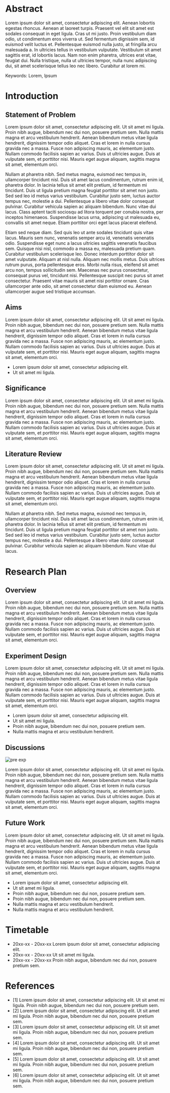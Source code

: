 # Abstract

Lorem ipsum dolor sit amet, consectetur adipiscing elit. Aenean lobortis egestas rhoncus. Aenean at laoreet turpis. Praesent vel elit sit amet est sodales consequat in eget ligula. Cras ut mi justo. Proin vestibulum diam odio, ut condimentum eros viverra ut. Sed fermentum dignissim sem, id euismod velit luctus et. Pellentesque euismod nulla justo, at fringilla arcu malesuada a. In ultricies tellus in vestibulum vulputate. Vestibulum sit amet sagittis erat, id lobortis lacus. Nam non enim pharetra, ultrices erat vitae, feugiat dui. Nulla tristique, nulla ut ultricies tempor, nulla nunc adipiscing dui, sit amet scelerisque tellus leo nec libero. Curabitur at lorem mi.

Keywords: Lorem, Ipsum

# Introduction

## Statement of Problem

Lorem ipsum dolor sit amet, consectetur adipiscing elit. Ut sit amet mi ligula. Proin nibh augue, bibendum nec dui non, posuere pretium sem. Nulla mattis magna et arcu vestibulum hendrerit. Aenean bibendum metus vitae ligula hendrerit, dignissim tempor odio aliquet. Cras et lorem in nulla cursus gravida nec a massa. Fusce non adipiscing mauris, ac elementum justo. Nullam commodo facilisis sapien ac varius. Duis ut ultricies augue. Duis at vulputate sem, et porttitor nisi. Mauris eget augue aliquam, sagittis magna sit amet, elementum orci.

Nullam at pharetra nibh. Sed metus magna, euismod nec tempus in, ullamcorper tincidunt nisl. Duis sit amet lacus condimentum, rutrum enim id, pharetra dolor. In lacinia tellus sit amet elit pretium, id fermentum mi tincidunt. Duis ut ligula pretium magna feugiat porttitor sit amet non justo. Sed sed leo id metus varius vestibulum. Curabitur justo sem, luctus auctor tempus nec, molestie a dui. Pellentesque a libero vitae dolor consequat pulvinar. Curabitur vehicula sapien ac aliquam bibendum. Nunc vitae dui lacus. Class aptent taciti sociosqu ad litora torquent per conubia nostra, per inceptos himenaeos. Suspendisse lacus urna, adipiscing ut malesuada eu, convallis sit amet neque. Etiam porttitor orci eget lacus placerat eleifend.

Etiam sed neque diam. Sed quis leo ut ante sodales tincidunt quis vitae lacus. Mauris sem nunc, venenatis semper arcu id, venenatis venenatis odio. Suspendisse eget nunc a lacus ultricies sagittis venenatis faucibus sem. Quisque nisi nisl, commodo a massa eu, malesuada pretium quam. Curabitur vestibulum scelerisque leo. Donec interdum porttitor dolor sit amet vulputate. Aliquam at nisl nulla. Aliquam nec mollis metus. Duis ultrices rutrum purus, porta pellentesque eros. Morbi nulla risus, eleifend sit amet arcu non, tempus sollicitudin sem. Maecenas nec purus consectetur, consequat purus vel, tincidunt nisi. Pellentesque suscipit nec purus sit amet consectetur. Praesent vitae mauris sit amet nisi porttitor ornare. Cras ullamcorper ante odio, sit amet consectetur diam euismod eu. Aenean ullamcorper augue sed tristique accumsan.

## Aims

Lorem ipsum dolor sit amet, consectetur adipiscing elit. Ut sit amet mi ligula. Proin nibh augue, bibendum nec dui non, posuere pretium sem. Nulla mattis magna et arcu vestibulum hendrerit. Aenean bibendum metus vitae ligula hendrerit, dignissim tempor odio aliquet. Cras et lorem in nulla cursus gravida nec a massa. Fusce non adipiscing mauris, ac elementum justo. Nullam commodo facilisis sapien ac varius. Duis ut ultricies augue. Duis at vulputate sem, et porttitor nisi. Mauris eget augue aliquam, sagittis magna sit amet, elementum orci.

* Lorem ipsum dolor sit amet, consectetur adipiscing elit.
* Ut sit amet mi ligula.

## Significance

Lorem ipsum dolor sit amet, consectetur adipiscing elit. Ut sit amet mi ligula. Proin nibh augue, bibendum nec dui non, posuere pretium sem. Nulla mattis magna et arcu vestibulum hendrerit. Aenean bibendum metus vitae ligula hendrerit, dignissim tempor odio aliquet. Cras et lorem in nulla cursus gravida nec a massa. Fusce non adipiscing mauris, ac elementum justo. Nullam commodo facilisis sapien ac varius. Duis ut ultricies augue. Duis at vulputate sem, et porttitor nisi. Mauris eget augue aliquam, sagittis magna sit amet, elementum orci.  

## Literature Review

Lorem ipsum dolor sit amet, consectetur adipiscing elit. Ut sit amet mi ligula. Proin nibh augue, bibendum nec dui non, posuere pretium sem. Nulla mattis magna et arcu vestibulum hendrerit. Aenean bibendum metus vitae ligula hendrerit, dignissim tempor odio aliquet. Cras et lorem in nulla cursus gravida nec a massa. Fusce non adipiscing mauris, ac elementum justo. Nullam commodo facilisis sapien ac varius. Duis ut ultricies augue. Duis at vulputate sem, et porttitor nisi. Mauris eget augue aliquam, sagittis magna sit amet, elementum orci.

Nullam at pharetra nibh. Sed metus magna, euismod nec tempus in, ullamcorper tincidunt nisl. Duis sit amet lacus condimentum, rutrum enim id, pharetra dolor. In lacinia tellus sit amet elit pretium, id fermentum mi tincidunt. Duis ut ligula pretium magna feugiat porttitor sit amet non justo. Sed sed leo id metus varius vestibulum. Curabitur justo sem, luctus auctor tempus nec, molestie a dui. Pellentesque a libero vitae dolor consequat pulvinar. Curabitur vehicula sapien ac aliquam bibendum. Nunc vitae dui lacus. 

# Research Plan 

## Overview

Lorem ipsum dolor sit amet, consectetur adipiscing elit. Ut sit amet mi ligula. Proin nibh augue, bibendum nec dui non, posuere pretium sem. Nulla mattis magna et arcu vestibulum hendrerit. Aenean bibendum metus vitae ligula hendrerit, dignissim tempor odio aliquet. Cras et lorem in nulla cursus gravida nec a massa. Fusce non adipiscing mauris, ac elementum justo. Nullam commodo facilisis sapien ac varius. Duis ut ultricies augue. Duis at vulputate sem, et porttitor nisi. Mauris eget augue aliquam, sagittis magna sit amet, elementum orci.

## Experiment Design

Lorem ipsum dolor sit amet, consectetur adipiscing elit. Ut sit amet mi ligula. Proin nibh augue, bibendum nec dui non, posuere pretium sem. Nulla mattis magna et arcu vestibulum hendrerit. Aenean bibendum metus vitae ligula hendrerit, dignissim tempor odio aliquet. Cras et lorem in nulla cursus gravida nec a massa. Fusce non adipiscing mauris, ac elementum justo. Nullam commodo facilisis sapien ac varius. Duis ut ultricies augue. Duis at vulputate sem, et porttitor nisi. Mauris eget augue aliquam, sagittis magna sit amet, elementum orci.

* Lorem ipsum dolor sit amet, consectetur adipiscing elit.
* Ut sit amet mi ligula. 
* Proin nibh augue, bibendum nec dui non, posuere pretium sem.
* Nulla mattis magna et arcu vestibulum hendrerit.

## Discussions

![pre exp](./pic.png)

Lorem ipsum dolor sit amet, consectetur adipiscing elit. Ut sit amet mi ligula. Proin nibh augue, bibendum nec dui non, posuere pretium sem. Nulla mattis magna et arcu vestibulum hendrerit. Aenean bibendum metus vitae ligula hendrerit, dignissim tempor odio aliquet. Cras et lorem in nulla cursus gravida nec a massa. Fusce non adipiscing mauris, ac elementum justo. Nullam commodo facilisis sapien ac varius. Duis ut ultricies augue. Duis at vulputate sem, et porttitor nisi. Mauris eget augue aliquam, sagittis magna sit amet, elementum orci.

## Future Work

Lorem ipsum dolor sit amet, consectetur adipiscing elit. Ut sit amet mi ligula. Proin nibh augue, bibendum nec dui non, posuere pretium sem. Nulla mattis magna et arcu vestibulum hendrerit. Aenean bibendum metus vitae ligula hendrerit, dignissim tempor odio aliquet. Cras et lorem in nulla cursus gravida nec a massa. Fusce non adipiscing mauris, ac elementum justo. Nullam commodo facilisis sapien ac varius. Duis ut ultricies augue. Duis at vulputate sem, et porttitor nisi. Mauris eget augue aliquam, sagittis magna sit amet, elementum orci.

* Lorem ipsum dolor sit amet, consectetur adipiscing elit.
* Ut sit amet mi ligula. 
* Proin nibh augue, bibendum nec dui non, posuere pretium sem.
* Proin nibh augue, bibendum nec dui non, posuere pretium sem.
* Nulla mattis magna et arcu vestibulum hendrerit.
* Nulla mattis magna et arcu vestibulum hendrerit.


# Timetable

* 20xx-xx - 20xx-xx     Lorem ipsum dolor sit amet, consectetur adipiscing elit.
* 20xx-xx - 20xx-xx     Ut sit amet mi ligula.
* 20xx-xx - 20xx-xx     Proin nibh augue, bibendum nec dui non, posuere pretium sem.

# References
* [1] Lorem ipsum dolor sit amet, consectetur adipiscing elit. Ut sit amet mi ligula. Proin nibh augue, bibendum nec dui non, posuere pretium sem.
* [2] Lorem ipsum dolor sit amet, consectetur adipiscing elit. Ut sit amet mi ligula. Proin nibh augue, bibendum nec dui non, posuere pretium sem.
* [3] Lorem ipsum dolor sit amet, consectetur adipiscing elit. Ut sit amet mi ligula. Proin nibh augue, bibendum nec dui non, posuere pretium sem.
* [4] Lorem ipsum dolor sit amet, consectetur adipiscing elit. Ut sit amet mi ligula. Proin nibh augue, bibendum nec dui non, posuere pretium sem.
* [5] Lorem ipsum dolor sit amet, consectetur adipiscing elit. Ut sit amet mi ligula. Proin nibh augue, bibendum nec dui non, posuere pretium sem. 
* [6] Lorem ipsum dolor sit amet, consectetur adipiscing elit. Ut sit amet mi ligula. Proin nibh augue, bibendum nec dui non, posuere pretium sem.
